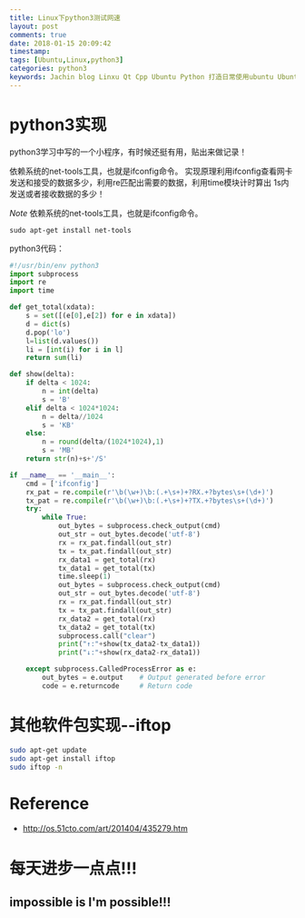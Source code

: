 ```yaml
---
title: Linux下python3测试网速
layout: post
comments: true
date: 2018-01-15 20:09:42
timestamp:
tags: [Ubuntu,Linux,python3]
categories: python3
keywords: Jachin blog Linxu Qt Cpp Ubuntu Python 打造日常使用ubuntu Ubuntu必备软件 python3测试网速
---
```


# python3实现

python3学习中写的一个小程序，有时候还挺有用，贴出来做记录！

<!--more-->
依赖系统的net-tools工具，也就是ifconfig命令。
实现原理利用ifconfig查看网卡发送和接受的数据多少，利用re匹配出需要的数据，利用time模块计时算出
1s内发送或者接收数据的多少！

*Note* 依赖系统的net-tools工具，也就是ifconfig命令。
```
sudo apt-get install net-tools
```
python3代码：
```py
#!/usr/bin/env python3
import subprocess
import re
import time

def get_total(xdata):
    s = set([(e[0],e[2]) for e in xdata])
    d = dict(s)
    d.pop('lo')
    l=list(d.values())
    li = [int(i) for i in l]
    return sum(li)

def show(delta):
    if delta < 1024:
        n = int(delta)
        s = 'B'
    elif delta < 1024*1024:
        n = delta//1024
        s = 'KB'
    else:
        n = round(delta/(1024*1024),1)
        s = 'MB'
    return str(n)+s+'/S'

if __name__ == '__main__':
    cmd = ['ifconfig']
    rx_pat = re.compile(r'\b(\w+)\b:(.+\s+)+?RX.+?bytes\s+(\d+)')
    tx_pat = re.compile(r'\b(\w+)\b:(.+\s+)+?TX.+?bytes\s+(\d+)')
    try:
        while True:
            out_bytes = subprocess.check_output(cmd)
            out_str = out_bytes.decode('utf-8')
            rx = rx_pat.findall(out_str)
            tx = tx_pat.findall(out_str)
            rx_data1 = get_total(rx)
            tx_data1 = get_total(tx)
            time.sleep(1)
            out_bytes = subprocess.check_output(cmd)
            out_str = out_bytes.decode('utf-8')
            rx = rx_pat.findall(out_str)
            tx = tx_pat.findall(out_str)
            rx_data2 = get_total(rx)
            tx_data2 = get_total(tx)
            subprocess.call("clear")
            print("↑:"+show(tx_data2-tx_data1))
            print("↓:"+show(rx_data2-rx_data1))       

    except subprocess.CalledProcessError as e:
        out_bytes = e.output    # Output generated before error
        code = e.returncode     # Return code
```
# 其他软件包实现--iftop

```sh
sudo apt-get update
sudo apt-get install iftop
sudo iftop -n
```

# Reference
* <http://os.51cto.com/art/201404/435279.htm>

# 每天进步一点点!!!

## **impossible is I'm possible!!!**
